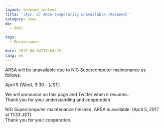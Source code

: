 ```yaml
---
layout: indexed_content
title: '(Apr. 5) ARSA temporarily unavailable (Resumed)'
category: news
db:
  - ddbj

tags:
  - Maintenance

date: 2017-04-04T17:03:25
lang: en
---
```


<p>ARSA will be unavailable due to NIG Supercomputer maintenance as follows.</p>

<p>April 5 (Wed), 9:30 - (JST)</p>

<p>We will announce on this page and Twitter when it resumes.<br>Thank you for your understanding and cooperation.</p>

<p><span class="red">NIG Supercomputer maintenance finished. ARSA is available. (April 5, 2017 at 11:33 JST)<br>Thank you for your cooperation.</span></p>
